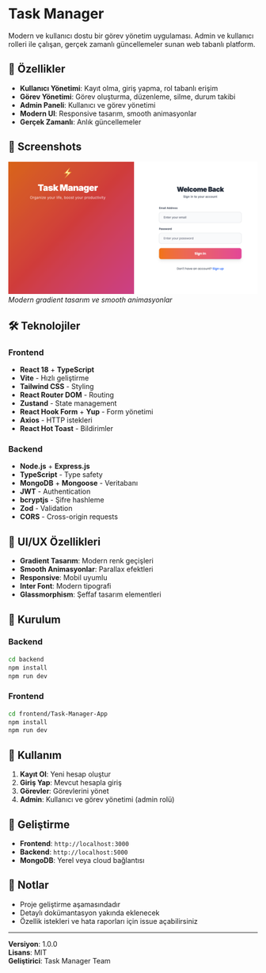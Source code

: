 # Task Manager

Modern ve kullanıcı dostu bir görev yönetim uygulaması. Admin ve kullanıcı rolleri ile çalışan, gerçek zamanlı güncellemeler sunan web tabanlı platform.

## 🚀 Özellikler

- **Kullanıcı Yönetimi**: Kayıt olma, giriş yapma, rol tabanlı erişim
- **Görev Yönetimi**: Görev oluşturma, düzenleme, silme, durum takibi
- **Admin Paneli**: Kullanıcı ve görev yönetimi
- **Modern UI**: Responsive tasarım, smooth animasyonlar
- **Gerçek Zamanlı**: Anlık güncellemeler

## 📸 Screenshots

![Login Page](./frontend/Task-Manager-App/public/login.png)
_Modern gradient tasarım ve smooth animasyonlar_

## 🛠️ Teknolojiler

### Frontend

- **React 18** + **TypeScript**
- **Vite** - Hızlı geliştirme
- **Tailwind CSS** - Styling
- **React Router DOM** - Routing
- **Zustand** - State management
- **React Hook Form** + **Yup** - Form yönetimi
- **Axios** - HTTP istekleri
- **React Hot Toast** - Bildirimler

### Backend

- **Node.js** + **Express.js**
- **TypeScript** - Type safety
- **MongoDB** + **Mongoose** - Veritabanı
- **JWT** - Authentication
- **bcryptjs** - Şifre hashleme
- **Zod** - Validation
- **CORS** - Cross-origin requests

## 🎨 UI/UX Özellikleri

- **Gradient Tasarım**: Modern renk geçişleri
- **Smooth Animasyonlar**: Parallax efektleri
- **Responsive**: Mobil uyumlu
- **Inter Font**: Modern tipografi
- **Glassmorphism**: Şeffaf tasarım elementleri

## 🚀 Kurulum

### Backend

```bash
cd backend
npm install
npm run dev
```

### Frontend

```bash
cd frontend/Task-Manager-App
npm install
npm run dev
```

## 📱 Kullanım

1. **Kayıt Ol**: Yeni hesap oluştur
2. **Giriş Yap**: Mevcut hesapla giriş
3. **Görevler**: Görevlerini yönet
4. **Admin**: Kullanıcı ve görev yönetimi (admin rolü)

## 🔧 Geliştirme

- **Frontend**: `http://localhost:3000`
- **Backend**: `http://localhost:5000`
- **MongoDB**: Yerel veya cloud bağlantısı

## 📝 Notlar

- Proje geliştirme aşamasındadır
- Detaylı dokümantasyon yakında eklenecek
- Özellik istekleri ve hata raporları için issue açabilirsiniz

---

**Versiyon**: 1.0.0  
**Lisans**: MIT  
**Geliştirici**: Task Manager Team
